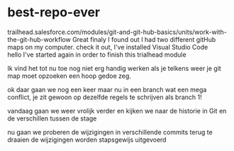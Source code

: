 # best-repo-ever
trailhead.salesforce.com/modules/git-and-git-hub-basics/units/work-with-the-git-hub-workflow
Great finaly I found out I had two different gitHub maps on my computer.
check it out, I've installed Visual Studio Code  
hello I've started again in order to finish this trialhead module

Ik vind het tot nu toe nog niet erg handig werken als je telkens weer je git map moet opzoeken
een hoop gedoe zeg.

ok daar gaan we nog een keer maar nu in een branch
wat een mega conflict, je zit gewoon op dezelfde regels
te schrijven als branch 1!

vandaag gaan we weer vrolijk verder en kijken we naar de historie in Git
en de verschillen tussen de stage

nu gaan we proberen de wijzigingen in verschillende commits terug te draaien
de wijzigingen worden stapsgewijs uitgevoerd